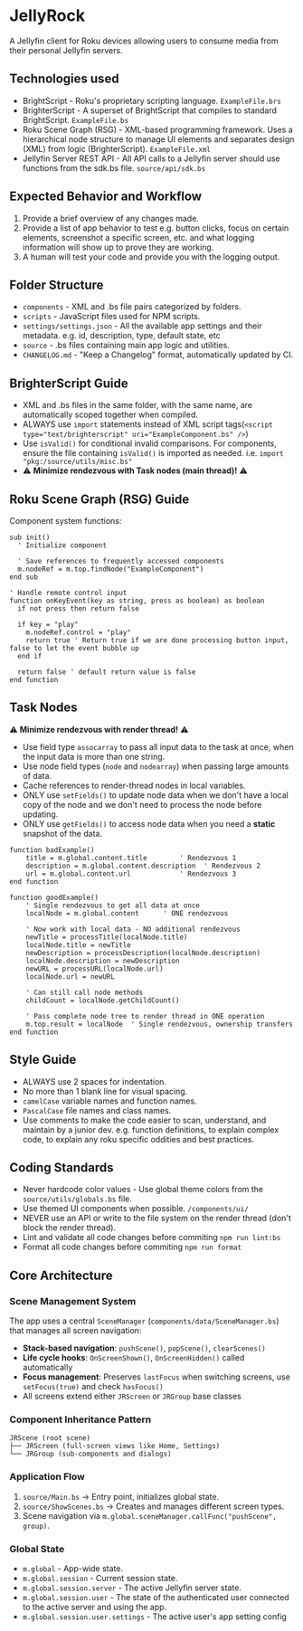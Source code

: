 # JellyRock
A Jellyfin client for Roku devices allowing users to consume media from their personal Jellyfin servers.
## Technologies used
- BrightScript - Roku's proprietary scripting language. `ExampleFile.brs`
- BrighterScript - A superset of BrightScript that compiles to standard BrightScript. `ExampleFile.bs`
- Roku Scene Graph (RSG) - XML-based programming framework. Uses a hierarchical node structure to manage UI elements and separates design (XML) from logic (BrighterScript). `ExampleFile.xml`
- Jellyfin Server REST API - All API calls to a Jellyfin server should use functions from the sdk.bs file. `source/api/sdk.bs`
## Expected Behavior and Workflow
1. Provide a brief overview of any changes made.
2. Provide a list of app behavior to test e.g. button clicks, focus on certain elements, screenshot a specific screen, etc. and what logging information will show up to prove they are working.
3. A human will test your code and provide you with the logging output.
## Folder Structure
- `components` - XML and .bs file pairs categorized by folders.
- `scripts` - JavaScript files used for NPM scripts.
- `settings/settings.json` - All the available app settings and their metadata. e.g. id, description, type, default state, etc
- `source` - .bs files containing main app logic and utilities.
- `CHANGELOG.md` - "Keep a Changelog" format, automatically updated by CI.
## BrighterScript Guide
- XML and .bs files in the same folder, with the same name, are automatically scoped together when compiled.
- ALWAYS use `import` statements instead of XML script tags(`<script type="text/brighterscript" uri="ExampleComponent.bs" />`)
- Use `isValid()` for conditional invalid comparisons. For components, ensure the file containing `isValid()` is imported as needed. i.e. `import "pkg:/source/utils/misc.bs"`
- ⚠️ **Minimize rendezvous with Task nodes (main thread)!** ⚠️
## Roku Scene Graph (RSG) Guide
Component system functions:
```brighterscript
sub init()
  ' Initialize component

  ' Save references to frequently accessed components
  m.nodeRef = m.top.findNode("ExampleComponent")
end sub

' Handle remote control input
function onKeyEvent(key as string, press as boolean) as boolean
  if not press then return false

  if key = "play"
    m.nodeRef.control = "play"
    return true ' Return true if we are done processing button input, false to let the event bubble up
  end if

  return false ' default return value is false
end function
```
## Task Nodes
⚠️ **Minimize rendezvous with render thread!** ⚠️
- Use field type `assocarray` to pass all input data to the task at once, when the input data is more than one string.
- Use node field types (`node` and `nodearray`) when passing large amounts of data.
- Cache references to render-thread nodes in local variables.
- ONLY use `setFields()` to update node data when we don't have a local copy of the node and we don't need to process the node before updating.
- ONLY use `getFields()` to access node data when you need a **static** snapshot of the data.
```brighterscript
function badExample()
    title = m.global.content.title        ' Rendezvous 1
    description = m.global.content.description  ' Rendezvous 2
    url = m.global.content.url            ' Rendezvous 3
end function

function goodExample()
    ' Single rendezvous to get all data at once
    localNode = m.global.content      ' ONE rendezvous
    
    ' Now work with local data - NO additional rendezvous
    newTitle = processTitle(localNode.title)
    localNode.title = newTitle
    newDescription = processDescription(localNode.description)
    localNode.description = newDescription
    newURL = processURL(localNode.url)
    localNode.url = newURL

    ' Can still call node methods
    childCount = localNode.getChildCount()

    ' Pass complete node tree to render thread in ONE operation
    m.top.result = localNode  ' Single rendezvous, ownership transfers
end function
```
## Style Guide
- ALWAYS use 2 spaces for indentation.
- No more than 1 blank line for visual spacing.
- `camelCase` variable names and function names.
- `PascalCase` file names and class names.
- Use comments to make the code easier to scan, understand, and maintain by a junior dev. e.g. function definitions, to explain complex code, to explain any roku specific oddities and best practices.
## Coding Standards
- Never hardcode color values - Use global theme colors from the `source/utils/globals.bs` file.
- Use themed UI components when possible. `/components/ui/`
- NEVER use an API or write to the file system on the render thread (don't block the render thread).
- Lint and validate all code changes before commiting `npm run lint:bs`
- Format all code changes before commiting `npm run format`
## Core Architecture
### Scene Management System
The app uses a central `SceneManager` (`components/data/SceneManager.bs`) that manages all screen navigation:
- **Stack-based navigation**: `pushScene()`, `popScene()`, `clearScenes()`
- **Life cycle hooks**: `OnScreenShown()`, `OnScreenHidden()` called automatically
- **Focus management**: Preserves `lastFocus` when switching screens, use `setFocus(true)` and check `hasFocus()`
- All screens extend either `JRScreen` or `JRGroup` base classes
### Component Inheritance Pattern
```
JRScene (root scene)
├── JRScreen (full-screen views like Home, Settings)
└── JRGroup (sub-components and dialogs)
```
### Application Flow
1. `source/Main.bs` → Entry point, initializes global state.
2. `source/ShowScenes.bs` → Creates and manages different screen types.
3. Scene navigation via `m.global.sceneManager.callFunc("pushScene", group)`.
### Global State
- `m.global` - App-wide state.
- `m.global.session` - Current session state.
- `m.global.session.server` - The active Jellyfin server state.
- `m.global.session.user` - The state of the authenticated user connected to the active server and using the app.
- `m.global.session.user.settings` - The active user's app setting config